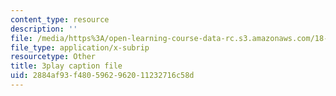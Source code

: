 ```yaml
---
content_type: resource
description: ''
file: /media/https%3A/open-learning-course-data-rc.s3.amazonaws.com/18-01sc-single-variable-calculus-fall-2010/2884af93f4805962962011232716c58d_9v25gg2qJYE.vtt
file_type: application/x-subrip
resourcetype: Other
title: 3play caption file
uid: 2884af93-f480-5962-9620-11232716c58d
---
```

